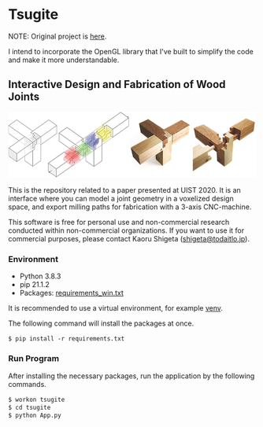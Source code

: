 # Tsugite

NOTE: Original project is [here](https://github.com/marialarsson/tsugite).

I intend to incorporate the OpenGL library that I've built to simplify the code and make it more understandable.

## Interactive Design and Fabrication of Wood Joints

![](tsugite/img/tsugite_title.png)

This is the repository related to a paper presented at UIST 2020.
It is an interface where you can model a joint geometry in a voxelized design space, and export milling paths for fabrication with a 3-axis CNC-machine.

This software is free for personal use and non-commercial research conducted within non-commercial organizations.
If you want to use it for commercial purposes, please contact Kaoru Shigeta (shigeta@todaitlo.jp).

### Environment
- Python 3.8.3
- pip 21.1.2
- Packages: [requirements_win.txt](requirements_win.txt)

It is recommended to use a virtual environment, for example [venv](https://docs.python.org/3/library/venv.html).

The following command will install the packages at once.
```
$ pip install -r requirements.txt
```

### Run Program
After installing the necessary packages, run the application by the following commands.
```
$ workon tsugite
$ cd tsugite
$ python App.py
```
